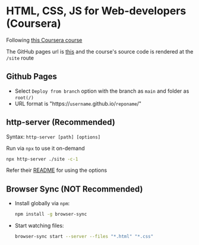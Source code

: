 # HTML, CSS, JS for Web-developers (Coursera)

Following [this Coursera course](https://www.coursera.org/learn/html-css-javascript-for-web-developers/)

The GitHub pages url is [this](https://datkumar.github.io/web-dev-coursera/) and the course's source code is rendered at the `/site` route

## Github Pages

- Select `Deploy from branch` option with the branch as `main` and folder as `root(/)`
- URL format is "https://`username`.github.io/`reponame`/"

## http-server (Recommended)

Syntax: `http-server [path] [options]`

Run via `npx` to use it on-demand

```sh
npx http-server ./site -c-1
```

Refer their [README](https://github.com/http-party/http-server#available-options) for using the options

## Browser Sync (NOT Recommended)

- Install globally via `npm`:

  ```sh
  npm install -g browser-sync
  ```

- Start watching files:

  ```sh
  browser-sync start --server --files "*.html" "*.css"
  ```
